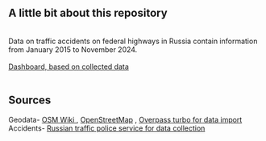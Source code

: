<body>
 <h2>A little bit about this repository</h2><br>
 <div>Data on traffic accidents on federal highways in Russia contain information from January 2015 to November 2024.<br><br>
<a href="https://public.tableau.com/views/FederalHighwaysAccidents/Dashboard1?:language=en-US&:display_count=n&:origin=viz_share_link" target="_blank"> Dashboard, based on collected data </a> <br>
</div>
<br>
 <div>
<h2>Sources</h2>
Geodata- <a href="https://wiki.openstreetmap.org/wiki/RU:Россия/Автодороги#.D0.90.D0.B2.D1.82.D0.BE.D0.BC.D0.BE.D0.B1.D0.B8.D0.BB.D1.8C.D0.BD.D1.8B.D0.B5_.D0.B4.D0.BE.D1.80.D0.BE.D0.B3.D0.B8_.D0.BE.D0.B1.D1.89.D0.B5.D0.B3.D0.BE_.D0.BF.D0.BE.D0.BB.D1.8C.D0.B7.D0.BE.D0.B2.D0.B0.D0.BD.D0.B8.D1.8F_.D1.84.D0.B5.D0.B4.D0.B5.D1.80.D0.B0.D0.BB.D1.8C.D0.BD.D0.BE.D0.B3.D0.BE_.D0.B7.D0.BD.D0.B0.D1.87.D0.B5.D0.BD.D0.B8.D1.8F">OSM Wiki </a> , <a href="https://www.openstreetmap.org/#map=2/65.7/71.7">OpenStreetMap</a> , <a href="https://overpass-turbo.eu/">Overpass turbo for data import</a> <br>Accidents- <a href="http://stat.gibdd.ru"> Russian traffic police service for data collection </a>
 <div>
</body>

